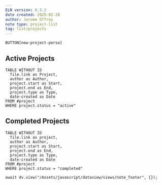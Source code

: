 ```yaml
---
ELN version: 0.3.2
date created: 2025-02-28
author: Jerome Offroy
note type: project-list
tag: list/projects
---
```


`BUTTON[new-project-perso]`

## Active Projects

```dataview
TABLE WITHOUT ID
  file.link as Project,
  author as Author,
  project.start as Start,
  project.end as End,
  project.type as Type,
  date-created as Date
FROM #project
WHERE project.status = "active"
```

## Completed Projects

```dataview
TABLE WITHOUT ID
  file.link as project,
  author as Author,
  project.start as Start,
  project.end as End,
  project.type as Type,
  date-created as Date
FROM #project
WHERE project.status = "completed"
```

```dataviewjs
await dv.view("/Assets/javascript/dataview/views/note_footer", {});
```

